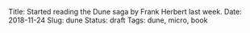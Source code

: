 Title: Started reading the Dune saga by Frank Herbert last week.
Date: 2018-11-24
Slug: dune
Status: draft
Tags: dune, micro, book
